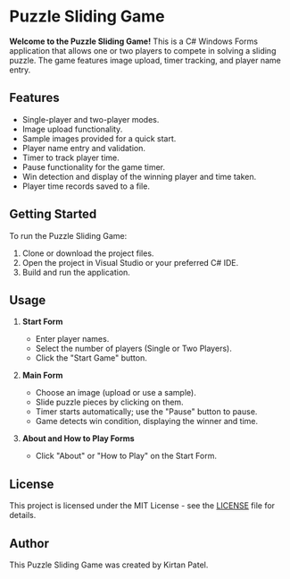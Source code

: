# Puzzle Sliding Game

**Welcome to the Puzzle Sliding Game!** This is a C# Windows Forms application that allows one or two players to compete in solving a sliding puzzle. The game features image upload, timer tracking, and player name entry.

## Features

- Single-player and two-player modes.
- Image upload functionality.
- Sample images provided for a quick start.
- Player name entry and validation.
- Timer to track player time.
- Pause functionality for the game timer.
- Win detection and display of the winning player and time taken.
- Player time records saved to a file.

## Getting Started

To run the Puzzle Sliding Game:

1. Clone or download the project files.
2. Open the project in Visual Studio or your preferred C# IDE.
3. Build and run the application.

## Usage

1. **Start Form**
   - Enter player names.
   - Select the number of players (Single or Two Players).
   - Click the "Start Game" button.

2. **Main Form**
   - Choose an image (upload or use a sample).
   - Slide puzzle pieces by clicking on them.
   - Timer starts automatically; use the "Pause" button to pause.
   - Game detects win condition, displaying the winner and time.

3. **About and How to Play Forms**
   - Click "About" or "How to Play" on the Start Form.

## License

This project is licensed under the MIT License - see the [LICENSE](LICENSE) file for details.

## Author

This Puzzle Sliding Game was created by Kirtan Patel.
